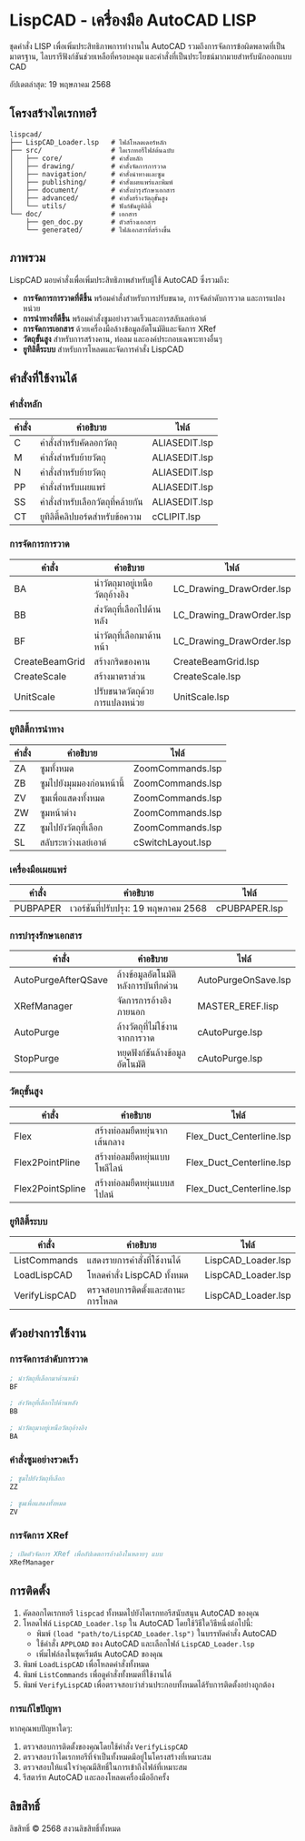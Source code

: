 # LispCAD - เครื่องมือ AutoCAD LISP

ชุดคำสั่ง LISP เพื่อเพิ่มประสิทธิภาพการทำงานใน AutoCAD รวมถึงการจัดการข้อผิดพลาดที่เป็นมาตรฐาน, ไลบรารีฟังก์ชันช่วยเหลือที่ครอบคลุม และคำสั่งที่เป็นประโยชน์มากมายสำหรับนักออกแบบ CAD

อัปเดตล่าสุด: 19 พฤษภาคม 2568

## โครงสร้างไดเรกทอรี

```
lispcad/
├── LispCAD_Loader.lsp   # ไฟล์โหลดเดอร์หลัก
├── src/                 # ไดเรกทอรีไฟล์ต้นฉบับ
│   ├── core/            # คำสั่งหลัก
│   ├── drawing/         # คำสั่งจัดการการวาด
│   ├── navigation/      # คำสั่งนำทางและซูม
│   ├── publishing/      # คำสั่งเผยแพร่และพิมพ์
│   ├── document/        # คำสั่งบำรุงรักษาเอกสาร
│   ├── advanced/        # คำสั่งสร้างวัตถุขั้นสูง
│   └── utils/           # ฟังก์ชันยูทิลิตี้
└── doc/                 # เอกสาร
    ├── gen_doc.py       # ตัวสร้างเอกสาร
    └── generated/       # ไฟล์เอกสารที่สร้างขึ้น
```

## ภาพรวม

LispCAD มอบคำสั่งเพื่อเพิ่มประสิทธิภาพสำหรับผู้ใช้ AutoCAD ซึ่งรวมถึง:

- **การจัดการการวาดที่ดีขึ้น** พร้อมคำสั่งสำหรับการปรับขนาด, การจัดลำดับการวาด และการแปลงหน่วย
- **การนำทางที่ดีขึ้น** พร้อมคำสั่งซูมอย่างรวดเร็วและการสลับเลย์เอาต์
- **การจัดการเอกสาร** ด้วยเครื่องมือล้างข้อมูลอัตโนมัติและจัดการ XRef
- **วัตถุขั้นสูง** สำหรับการสร้างคาน, ท่อลม และองค์ประกอบเฉพาะทางอื่นๆ
- **ยูทิลิตี้ระบบ** สำหรับการโหลดและจัดการคำสั่ง LispCAD

## คำสั่งที่ใช้งานได้

### คำสั่งหลัก

| คำสั่ง | คำอธิบาย | ไฟล์ |
|---------|-------------|------|
| C | คำสั่งสำหรับคัดลอกวัตถุ | ALIASEDIT.lsp |
| M | คำสั่งสำหรับย้ายวัตถุ | ALIASEDIT.lsp |
| N | คำสั่งสำหรับย้ายวัตถุ | ALIASEDIT.lsp |
| PP | คำสั่งสำหรับเผยแพร่ | ALIASEDIT.lsp |
| SS | คำสั่งสำหรับเลือกวัตถุที่คล้ายกัน | ALIASEDIT.lsp |
| CT | ยูทิลิตี้คลิปบอร์ดสำหรับข้อความ | cCLIPIT.lsp |

### การจัดการการวาด

| คำสั่ง | คำอธิบาย | ไฟล์ |
|---------|-------------|------|
| BA | นำวัตถุมาอยู่เหนือวัตถุอ้างอิง | LC_Drawing_DrawOrder.lsp |
| BB | ส่งวัตถุที่เลือกไปด้านหลัง | LC_Drawing_DrawOrder.lsp |
| BF | นำวัตถุที่เลือกมาด้านหน้า | LC_Drawing_DrawOrder.lsp |
| CreateBeamGrid | สร้างกริดของคาน | CreateBeamGrid.lsp |
| CreateScale | สร้างมาตราส่วน | CreateScale.lsp |
| UnitScale | ปรับขนาดวัตถุด้วยการแปลงหน่วย | UnitScale.lsp |

### ยูทิลิตี้การนำทาง

| คำสั่ง | คำอธิบาย | ไฟล์ |
|---------|-------------|------|
| ZA | ซูมทั้งหมด | ZoomCommands.lsp |
| ZB | ซูมไปยังมุมมองก่อนหน้านี้ | ZoomCommands.lsp |
| ZV | ซูมเพื่อแสดงทั้งหมด | ZoomCommands.lsp |
| ZW | ซูมหน้าต่าง | ZoomCommands.lsp |
| ZZ | ซูมไปยังวัตถุที่เลือก | ZoomCommands.lsp |
| SL | สลับระหว่างเลย์เอาต์ | cSwitchLayout.lsp |

### เครื่องมือเผยแพร่

| คำสั่ง | คำอธิบาย | ไฟล์ |
|---------|-------------|------|
| PUBPAPER | เวอร์ชันที่ปรับปรุง: 19 พฤษภาคม 2568 | cPUBPAPER.lsp |

### การบำรุงรักษาเอกสาร

| คำสั่ง | คำอธิบาย | ไฟล์ |
|---------|-------------|------|
| AutoPurgeAfterQSave | ล้างข้อมูลอัตโนมัติหลังการบันทึกด่วน | AutoPurgeOnSave.lsp |
| XRefManager | จัดการการอ้างอิงภายนอก | MASTER_EREF.lisp |
| AutoPurge | ล้างวัตถุที่ไม่ใช้งานจากการวาด | cAutoPurge.lsp |
| StopPurge | หยุดฟังก์ชันล้างข้อมูลอัตโนมัติ | cAutoPurge.lsp |

### วัตถุขั้นสูง

| คำสั่ง | คำอธิบาย | ไฟล์ |
|---------|-------------|------|
| Flex | สร้างท่อลมยืดหยุ่นจากเส้นกลาง | Flex_Duct_Centerline.lsp |
| Flex2PointPline | สร้างท่อลมยืดหยุ่นแบบโพลีไลน์ | Flex_Duct_Centerline.lsp |
| Flex2PointSpline | สร้างท่อลมยืดหยุ่นแบบสไปลน์ | Flex_Duct_Centerline.lsp |

### ยูทิลิตี้ระบบ

| คำสั่ง | คำอธิบาย | ไฟล์ |
|---------|-------------|------|
| ListCommands | แสดงรายการคำสั่งที่ใช้งานได้ | LispCAD_Loader.lsp |
| LoadLispCAD | โหลดคำสั่ง LispCAD ทั้งหมด | LispCAD_Loader.lsp |
| VerifyLispCAD | ตรวจสอบการติดตั้งและสถานะการโหลด | LispCAD_Loader.lsp |

## ตัวอย่างการใช้งาน

### การจัดการลำดับการวาด

```lisp
; นำวัตถุที่เลือกมาด้านหน้า
BF

; ส่งวัตถุที่เลือกไปด้านหลัง
BB

; นำวัตถุมาอยู่เหนือวัตถุอ้างอิง
BA
```

### คำสั่งซูมอย่างรวดเร็ว

```lisp
; ซูมไปยังวัตถุที่เลือก
ZZ

; ซูมเพื่อแสดงทั้งหมด
ZV
```

### การจัดการ XRef

```lisp
; เปิดตัวจัดการ XRef เพื่ออัปเดตการอ้างอิงในหลายๆ แบบ
XRefManager
```

## การติดตั้ง

1. คัดลอกไดเรกทอรี `lispcad` ทั้งหมดไปยังไดเรกทอรีสนับสนุน AutoCAD ของคุณ
2. โหลดไฟล์ `LispCAD_Loader.lsp` ใน AutoCAD โดยใช้วิธีใดวิธีหนึ่งต่อไปนี้:
   - พิมพ์ `(load "path/to/LispCAD_Loader.lsp")` ในบรรทัดคำสั่ง AutoCAD
   - ใช้คำสั่ง `APPLOAD` ของ AutoCAD และเลือกไฟล์ `LispCAD_Loader.lsp`
   - เพิ่มไฟล์ลงในชุดเริ่มต้น AutoCAD ของคุณ
3. พิมพ์ `LoadLispCAD` เพื่อโหลดคำสั่งทั้งหมด
4. พิมพ์ `ListCommands` เพื่อดูคำสั่งทั้งหมดที่ใช้งานได้
5. พิมพ์ `VerifyLispCAD` เพื่อตรวจสอบว่าส่วนประกอบทั้งหมดได้รับการติดตั้งอย่างถูกต้อง

### การแก้ไขปัญหา

หากคุณพบปัญหาใดๆ:
1. ตรวจสอบการติดตั้งของคุณโดยใช้คำสั่ง `VerifyLispCAD`
2. ตรวจสอบว่าไดเรกทอรีที่จำเป็นทั้งหมดมีอยู่ในโครงสร้างที่เหมาะสม
3. ตรวจสอบให้แน่ใจว่าคุณมีสิทธิ์ในการเข้าถึงไฟล์ที่เหมาะสม
4. รีสตาร์ท AutoCAD และลองโหลดเครื่องมืออีกครั้ง

## ลิขสิทธิ์

ลิขสิทธิ์ © 2568 สงวนลิขสิทธิ์ทั้งหมด

